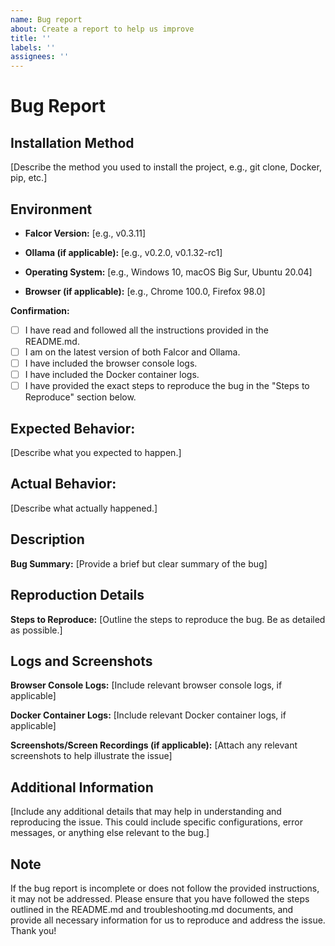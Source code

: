 ```yaml
---
name: Bug report
about: Create a report to help us improve
title: ''
labels: ''
assignees: ''
---
```


# Bug Report

## Installation Method

[Describe the method you used to install the project, e.g., git clone, Docker, pip, etc.]

## Environment

- **Falcor Version:** [e.g., v0.3.11]
- **Ollama (if applicable):** [e.g., v0.2.0, v0.1.32-rc1]

- **Operating System:** [e.g., Windows 10, macOS Big Sur, Ubuntu 20.04]
- **Browser (if applicable):** [e.g., Chrome 100.0, Firefox 98.0]

**Confirmation:**

- [ ] I have read and followed all the instructions provided in the README.md.
- [ ] I am on the latest version of both Falcor and Ollama.
- [ ] I have included the browser console logs.
- [ ] I have included the Docker container logs.
- [ ] I have provided the exact steps to reproduce the bug in the "Steps to Reproduce" section below.

## Expected Behavior:

[Describe what you expected to happen.]

## Actual Behavior:

[Describe what actually happened.]

## Description

**Bug Summary:**
[Provide a brief but clear summary of the bug]

## Reproduction Details

**Steps to Reproduce:**
[Outline the steps to reproduce the bug. Be as detailed as possible.]

## Logs and Screenshots

**Browser Console Logs:**
[Include relevant browser console logs, if applicable]

**Docker Container Logs:**
[Include relevant Docker container logs, if applicable]

**Screenshots/Screen Recordings (if applicable):**
[Attach any relevant screenshots to help illustrate the issue]

## Additional Information

[Include any additional details that may help in understanding and reproducing the issue. This could include specific configurations, error messages, or anything else relevant to the bug.]

## Note

If the bug report is incomplete or does not follow the provided instructions, it may not be addressed. Please ensure that you have followed the steps outlined in the README.md and troubleshooting.md documents, and provide all necessary information for us to reproduce and address the issue. Thank you!
